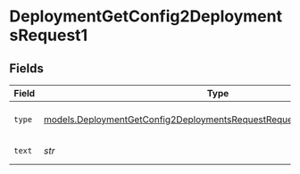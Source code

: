 # DeploymentGetConfig2DeploymentsRequest1


## Fields

| Field                                                                                                                                                | Type                                                                                                                                                 | Required                                                                                                                                             | Description                                                                                                                                          |
| ---------------------------------------------------------------------------------------------------------------------------------------------------- | ---------------------------------------------------------------------------------------------------------------------------------------------------- | ---------------------------------------------------------------------------------------------------------------------------------------------------- | ---------------------------------------------------------------------------------------------------------------------------------------------------- |
| `type`                                                                                                                                               | [models.DeploymentGetConfig2DeploymentsRequestRequestBodyMessages4Type](../models/deploymentgetconfig2deploymentsrequestrequestbodymessages4type.md) | :heavy_check_mark:                                                                                                                                   | The type of the content part.                                                                                                                        |
| `text`                                                                                                                                               | *str*                                                                                                                                                | :heavy_check_mark:                                                                                                                                   | The text content.                                                                                                                                    |